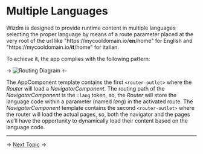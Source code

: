 <!-- toc: reference.json -->

# Multiple Languages
Wizdm is designed to provide runtime content in multiple languages selecting the proper language by means of a route parameter placed at the very root of the url like "https\://<span></span>mycooldomain.io/**en**/home" for English and "https\://mycooldomain.io/**it**/home" for italian. 

To achieve it, the app complies with the following pattern:

->
![Routing Diagram](assets/docs/images/routing-diagram.png#80)
<-

The AppComponent template contains the first `<router-outlet>` where the *Router* will load a *NavigatorComponent*. 
The routing path of the *NavigatorComponent* is the `:lang` token, so, the *Router* will store the language code within a parameter (named *lang*) in the activated route. 
The *NavigatorComponent* template contains the second `<router-outlet>` where the router will load the actual pages, so, both the navigator and the pages we’ll have the opportunity to dynamically load their content based on the language code. 

---
->
[Next Topic](docs/toc?go=next) 
->
